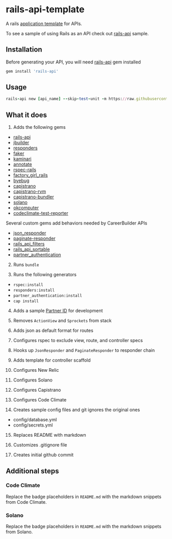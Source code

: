 # rails-api-template

A rails [application template](http://guides.rubyonrails.org/rails_application_templates.html) for APIs.

To see a sample of using Rails as an API check out [rails-api](https://cagit.careerbuilder.com/zwelch/rails-api) sample.

## Installation

Before generating your API, you will need [rails-api](https://github.com/rails-api/rails-api) gem installed

```ruby
gem install 'rails-api'
```

## Usage

```ruby
rails-api new [api_name] --skip-test-unit -m https://raw.githubusercontent.com/zacharywelch/rails-api-template/master/template.rb
```

## What it does

1. Adds the following gems
  - [rails-api](https://github.com/rails-api/rails-api)
  - [jbuilder](https://github.com/rails/jbuilder)
  - [responders](https://github.com/plataformatec/responders)
  - [faker](https://github.com/stympy/faker)
  - [kaminari](https://github.com/amatsuda/kaminari)
  - [annotate](https://github.com/ctran/annotate_models)
  - [rspec-rails](https://github.com/rspec/rspec-rails)
  - [factory_girl_rails](https://github.com/thoughtbot/factory_girl_rails)
  - [byebug](https://github.com/deivid-rodriguez/byebug)
  - [capistrano](https://github.com/capistrano/capistrano)
  - [capistrano-rvm](https://github.com/capistrano/rvm)
  - [capistrano-bundler](https://github.com/capistrano/bundler)
  - [solano](https://github.com/solanolabs/solano)
  - [okcomputer](https://github.com/sportngin/okcomputer)
  - [codeclimate-test-reporter](https://github.com/codeclimate/ruby-test-reporter)

  Several custom gems add behaviors needed by CareerBuilder APIs
  - [json_responder](https://cagit.careerbuilder.com/zwelch/json_responder)
  - [paginate-responder](https://cagit.careerbuilder.com/zwelch/paginate-responder)
  - [rails_api_filters](https://cagit.careerbuilder.com/zwelch/rails_api_filters)
  - [rails_api_sortable](https://cagit.careerbuilder.com/zwelch/rails_api_sortable)
  - [partner_authentication](https://cagit.careerbuilder.com/zwelch/partner_authentication)

2. Runs `bundle`

3. Runs the following generators
  - `rspec:install`
  - `responders:install`
  - `partner_authentication:install`
  - `cap install`

4. Adds a sample [Partner ID](https://cagit.careerbuilder.com/zwelch/partner_authentication) for development

5. Removes `ActionView` and `Sprockets` from stack

6. Adds json as default format for routes

7. Configures rspec to exclude view, route, and controller specs

8. Hooks up `JsonResponder` and `PaginateResponder` to responder chain

9. Adds template for controller scaffold

10. Configures New Relic

11. Configures Solano

12. Configures Capistrano

13. Configures Code Climate

14. Creates sample config files and git ignores the original ones
  - config/database.yml
  - config/secrets.yml

15. Replaces README with markdown

16. Customizes .gitignore file

17. Creates initial github commit

## Additional steps

### Code Climate
Replace the badge placeholders in `README.md` with the markdown snippets from Code Climate.

### Solano
Replace the badge placeholders in `README.md` with the markdown snippets from Solano.

